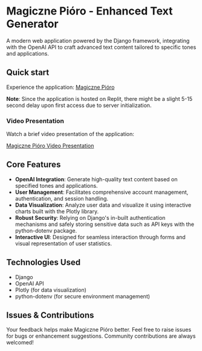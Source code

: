 # Magiczne Pióro - Enhanced Text Generator

A modern web application powered by the Django framework, integrating with the OpenAI API to craft advanced text content tailored to specific tones and applications.

## Quick start

Experience the application: [Magiczne Pióro](https://magiczne-pioro.0xdadulin.repl.co/)

**Note**: Since the application is hosted on Replit, there might be a slight 5-15 second delay upon first access due to server initialization.

### Video Presentation

Watch a brief video presentation of the application:

[Magiczne Pióro Video Presentation](https://www.loom.com/share/dbab322be3db4101b0aacec06440c4b7)

## Core Features

- **OpenAI Integration**: Generate high-quality text content based on specified tones and applications.
- **User Management**: Facilitates comprehensive account management, authentication, and session handling.
- **Data Visualization**: Analyze user data and visualize it using interactive charts built with the Plotly library.
- **Robust Security**: Relying on Django's in-built authentication mechanisms and safely storing sensitive data such as API keys with the python-dotenv package.
- **Interactive UI**: Designed for seamless interaction through forms and visual representation of user statistics.

## Technologies Used

- Django
- OpenAI API
- Plotly (for data visualization)
- python-dotenv (for secure environment management)



## Issues & Contributions

Your feedback helps make Magiczne Pióro better. Feel free to raise issues for bugs or enhancement suggestions. Community contributions are always welcomed!

